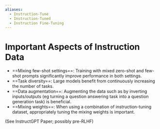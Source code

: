 ```yaml
---
aliases:
  - Instruction-Tune
  - Instruction-Tuned
  - Instruction Fine-Tuning
---
```


# Important Aspects of Instruction Data
- ==Mixing few-shot settings==: Training with mixed zero-shot and few-shot prompts significantly improve performance in both settings.
- ==Task diversity==: Large models benefit from continuously increasing the number of tasks.
- ==Data augmentation==: Augmenting the data such as by inverting inputs/outputs (eg turning a question answering task into a question generation task) is beneficial.
- ==Mixing weights==: When using a combination of instruction-tuning dataset, appropriately tuning the mixing weights is important.


(See InstructGPT Paper; possibly pre-RLHF)